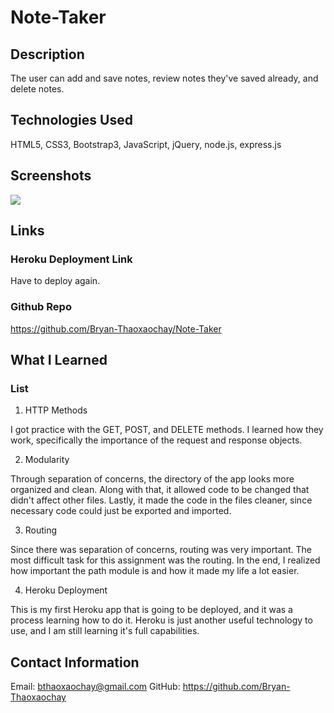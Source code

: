 # Note-Taker

## Description

The user can add and save notes, review notes they've saved already, and delete notes.

## Technologies Used

HTML5, CSS3, Bootstrap3, JavaScript, jQuery, node.js, express.js

## Screenshots

![](images/)

## Links

### Heroku Deployment Link

Have to deploy again.

### Github Repo
https://github.com/Bryan-Thaoxaochay/Note-Taker 

## What I Learned

### List
1. HTTP Methods 

I got practice with the GET, POST, and DELETE methods. I learned how they work, specifically the importance of the request and response objects.

2. Modularity

Through separation of concerns, the directory of the app looks more organized and clean. Along with that, it allowed code to be changed that didn't affect other files. Lastly, it made the code in the files cleaner, since necessary code could just be exported and imported.

3. Routing

Since there was separation of concerns, routing was very important. The most difficult task for this assignment was the routing. In the end, I realized how important the path module is and how it made my life a lot easier.

4. Heroku Deployment

This is my first Heroku app that is going to be deployed, and it was a process learning how to do it. Heroku is just another useful technology to use, and I am still learning it's full capabilities.

## Contact Information

Email: bthaoxaochay@gmail.com
GitHub: https://github.com/Bryan-Thaoxaochay 
